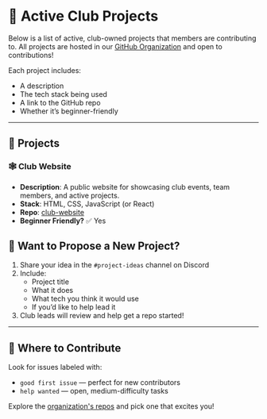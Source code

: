 # 🧩 Active Club Projects

Below is a list of active, club-owned projects that members are contributing to. All projects are hosted in our [GitHub Organization](https://github.com/YOUR_ORG_NAME) and open to contributions!

Each project includes:
- A description
- The tech stack being used
- A link to the GitHub repo
- Whether it’s beginner-friendly

---

## 📂 Projects

### 🕸️ Club Website
- **Description**: A public website for showcasing club events, team members, and active projects.
- **Stack**: HTML, CSS, JavaScript (or React)
- **Repo**: [club-website](#)
- **Beginner Friendly?** ✅ Yes

<!--
---

### 🤖 AI Study Assistant
- **Description**: A GPT-powered assistant that helps students with studying, scheduling, and reminders.
- **Stack**: Python, Flask, OpenAI API
- **Repo**: [ai-assistant](https://github.com/YOUR_ORG_NAME/ai-assistant)
- **Beginner Friendly?** ✅ Yes (good first issues available)

---

### 📚 CS Resource Hub
- **Description**: A curated collection of tutorials, cheat sheets, and tools for computer science students.
- **Stack**: Markdown, GitHub Pages
- **Repo**: [cs-resource-hub](https://github.com/YOUR_ORG_NAME/cs-resource-hub)
- **Beginner Friendly?** ✅ Yes (great for non-coders too!)

---

### 🎮 Game Engine Project (Work In Progress)
- **Description**: A lightweight 2D game engine created in JavaScript by club members.
- **Stack**: JavaScript, Canvas API
- **Repo**: [game-engine](https://github.com/YOUR_ORG_NAME/game-engine)
- **Beginner Friendly?** 🟡 Some experience recommended

---

-->

## 💬 Want to Propose a New Project?

1. Share your idea in the `#project-ideas` channel on Discord
2. Include:
   - Project title
   - What it does
   - What tech you think it would use
   - If you’d like to help lead it
3. Club leads will review and help get a repo started!

---

## 🧠 Where to Contribute

Look for issues labeled with:

- `good first issue` — perfect for new contributors
- `help wanted` — open, medium-difficulty tasks

Explore the [organization's repos](https://github.com/HVCC_Computer_Science_Club) and pick one that excites you!
